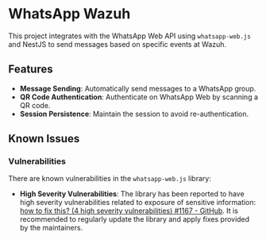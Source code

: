 # WhatsApp Wazuh

This project integrates with the WhatsApp Web API using `whatsapp-web.js` and NestJS to send messages based on specific events at Wazuh.

## Features

- **Message Sending**: Automatically send messages to a WhatsApp group.
- **QR Code Authentication**: Authenticate on WhatsApp Web by scanning a QR code.
- **Session Persistence**: Maintain the session to avoid re-authentication.

## Known Issues

### Vulnerabilities
There are known vulnerabilities in the `whatsapp-web.js` library:
- **High Severity Vulnerabilities**: The library has been reported to have high severity vulnerabilities related to exposure of sensitive information: [how to fix this? (4 high severity vulnerabilities) #1167 - GitHub](https://github.com/pedroslopez/whatsapp-web.js/issues/1167). It is recommended to regularly update the library and apply fixes provided by the maintainers.
